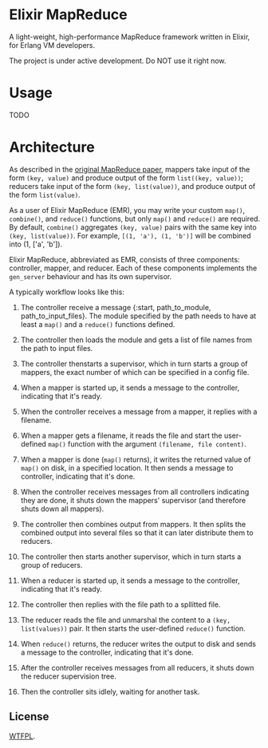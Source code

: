 # Elixir MapReduce

A light-weight, high-performance MapReduce framework written in Elixir, for Erlang VM developers.

The project is under active development.  Do NOT use it right now.

# Usage

TODO

# Architecture

As described in the [original MapReduce paper](http://research.google.com/archive/mapreduce.html), mappers take input of the form `(key, value)` and produce output of the form `list((key, value))`; reducers take input of the form `(key, list(value))`, and produce output of the form `list(value)`.

As a user of Elixir MapReduce (EMR), you may write your custom `map()`, `combine()`, and `reduce()` functions, but only `map()` and `reduce()` are required.  By default, `combine()` aggregates `(key, value)` pairs with the same key into `(key, list(value))`.  For example, `[(1, 'a'), (1, 'b')]` will be combined into (1, ['a', 'b']).

Elixir MapReduce, abbreviated as EMR, consists of three components: controller, mapper, and reducer.  Each of these components implements the `gen_server` behaviour and has its own supervisor.

A typically workflow looks like this:

1. The controller receive a message {:start, path_to_module, path_to_input_files}.  The module specified by the path needs to have at least a `map()` and a `reduce()` functions defined.

2. The controller then loads the module and gets a list of file names from the path to input files.

3. The controller thenstarts a supervisor, which in turn starts a group of mappers, the exact number of which can be specified in a config file.

4. When a mapper is started up, it sends a message to the controller, indicating that it's ready.

5. When the controller receives a message from a mapper, it replies with a filename.

6. When a mapper gets a filename, it reads the file and start the user-defined `map()` function with the argument `(filename, file content)`.

7. When a mapper is done (`map()` returns), it writes the returned value of `map()` on disk, in a specified location.  It then sends a message to controller, indicating that it's done.

8. When the controller receives messages from all controllers indicating they are done, it shuts down the mappers' supervisor (and therefore shuts down all mappers).

9. The controller then combines output from mappers.  It then splits the combined output into several files so that it can later distribute them to reducers.

10. The controller then starts another supervisor, which in turn starts a group of reducers.

11. When a reducer is started up, it sends a message to the controller, indicating that it's ready.

12. The controller then replies with the file path to a spllitted file.

13. The reducer reads the file and unmarshal the content to a `(key, list(values))` pair.  It then starts the user-defined `reduce()` function.

14. When `reduce()` returns, the reducer writes the output to disk and sends a message to the controller, indicating that it's done.

15. After the controller receives messages from all reducers, it shuts down the reducer supervision tree.

16. Then the controller sits idlely, waiting for another task.


## License

[WTFPL](http://www.wtfpl.net/about/).
